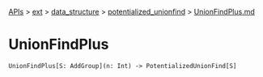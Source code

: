 [APIs](../../../index.md) > [ext](../../index.md) > [data_structure](../index.md) > [potentialized_unionfind](./index.md) > [UnionFindPlus.md]()

# UnionFindPlus

```
UnionFindPlus[S: AddGroup](n: Int) -> PotentializedUnionFind[S]
```
